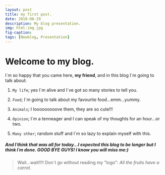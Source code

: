 ```yaml
---
layout: post
title: my first post.
date: 2018-08-29
description: My blog presentation.
img: html-img.jpg 
fig-caption: 
tags: [Newblog, Presentation]
---
```


# Welcome to my blog.


I´m so happy that you came here, **my friend**, and in this blog I´m going to talk about:

1. `My life`; yes I´m alive and I´ve got so many stories to tell you.
  
2. `Food`; I´m going to talk about my favourite food...emm...yummy.
  
3. `Animals`; I looooooooove them, they are so cute!!!
  
4. `Opinion`; I´m a tenneager and I can speak of my thoughts for an hour...or two.
  
5. `Many other`; random stuff and I´m so lazy to explain myself with this.
  
##### And I´think that was all for today...I expected this blog to be longer but I think I´m done. GOOD BYE GUYS! I know you will miss me:)


> Wait...wait!!!! Don´t go without reading my "logo": *All the fruits have a carrot.*


